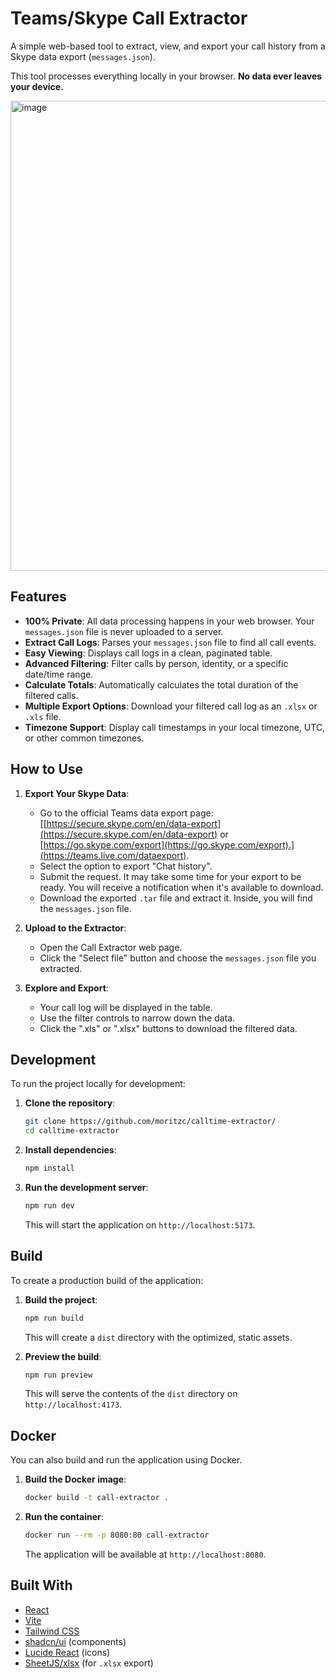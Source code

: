 # Teams/Skype Call Extractor

A simple web-based tool to extract, view, and export your call history from a Skype data export (`messages.json`).

This tool processes everything locally in your browser. **No data ever leaves your device.**

<img width="1159" height="752" alt="image" src="https://github.com/user-attachments/assets/60cea7a5-6f2d-44ce-a6ae-3ca1eefc21d5" />


## Features

-   **100% Private**: All data processing happens in your web browser. Your `messages.json` file is never uploaded to a server.
-   **Extract Call Logs**: Parses your `messages.json` file to find all call events.
-   **Easy Viewing**: Displays call logs in a clean, paginated table.
-   **Advanced Filtering**: Filter calls by person, identity, or a specific date/time range.
-   **Calculate Totals**: Automatically calculates the total duration of the filtered calls.
-   **Multiple Export Options**: Download your filtered call log as an `.xlsx` or `.xls` file.
-   **Timezone Support**: Display call timestamps in your local timezone, UTC, or other common timezones.

## How to Use

1.  **Export Your Skype Data**:
    -   Go to the official Teams data export page: [[https://secure.skype.com/en/data-export](https://secure.skype.com/en/data-export) or [https://go.skype.com/export](https://go.skype.com/export).](https://teams.live.com/dataexport).
    -   Select the option to export "Chat history".
    -   Submit the request. It may take some time for your export to be ready. You will receive a notification when it's available to download.
    -   Download the exported `.tar` file and extract it. Inside, you will find the `messages.json` file.

2.  **Upload to the Extractor**:
    -   Open the Call Extractor web page.
    -   Click the "Select file" button and choose the `messages.json` file you extracted.

3.  **Explore and Export**:
    -   Your call log will be displayed in the table.
    -   Use the filter controls to narrow down the data.
    -   Click the ".xls" or ".xlsx" buttons to download the filtered data.

## Development

To run the project locally for development:

1.  **Clone the repository**:
    ```bash
    git clone https://github.com/moritzc/calltime-extractor/
    cd calltime-extractor
    ```

2.  **Install dependencies**:
    ```bash
    npm install
    ```

3.  **Run the development server**:
    ```bash
    npm run dev
    ```
    This will start the application on `http://localhost:5173`.

## Build

To create a production build of the application:

1.  **Build the project**:
    ```bash
    npm run build
    ```
    This will create a `dist` directory with the optimized, static assets.

2.  **Preview the build**:
    ```bash
    npm run preview
    ```
    This will serve the contents of the `dist` directory on `http://localhost:4173`.

## Docker

You can also build and run the application using Docker.

1.  **Build the Docker image**:
    ```bash
    docker build -t call-extractor .
    ```

2.  **Run the container**:
    ```bash
    docker run --rm -p 8080:80 call-extractor
    ```
    The application will be available at `http://localhost:8080`.

## Built With

-   [React](https://react.dev/)
-   [Vite](https://vitejs.dev/)
-   [Tailwind CSS](https://tailwindcss.com/)
-   [shadcn/ui](https://ui.shadcn.com/) (components)
-   [Lucide React](https://lucide.dev/guide/packages/lucide-react) (icons)
-   [SheetJS/xlsx](https://sheetjs.com/) (for `.xlsx` export)
